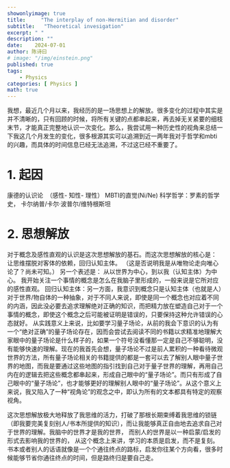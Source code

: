 ```yaml
---
showonlyimage: true
title:     "The interplay of non-Hermitian and disorder"
subtitle:   "Theoretical invesigation"
excerpt: " "
description: ""
date:    2024-07-01
author: 陈诗曰
# image: "/img/einstein.png"
published: true 
tags:
    - Physics
categories: [ Physics ]
math: true
---
```


我想，最近几个月以来，我经历的是一场思想上的解放。很多变化的过程中其实是并不清晰的，只有回顾的时候，将所有关键的点都串起来，再去掉无关紧要的细枝末节，才能真正完整地认识一次变化。那么，我尝试用一种历史性的视角来总结一下我这几个月发生的变化，很多根源其实可以追溯到近一两年我对于哲学和mbti的兴趣，而具体的时间信息已经无法追溯，不过这已经不重要了。

# 1. 起因

康德的认识论  （感性- 知性- 理性）
MBTI的直觉(Ni/Ne)
科学哲学：罗素的哲学史， 卡尔纳普/卡尔·波普尔/维特根斯坦     

# 2. 思想解放

对于概念及感性直观的认识是这次思想解放的基石。而这次思想解放的核心是：
让思维摆脱对客体的依赖，回归认知主体。
（这是否说明我是从唯物论走向唯心论了？尚未可知。）
另一个表述是： 从以世界为中心，到以我（认知主体）为中心。
我开始关注一个事情的概念是怎么在我脑子里形成的，一般来说是它所对应的感性直观。
回归认知主体：另一方面，我意识到概念只是认知主体（也就是人）对于世界/物自体的一种抽象，对于不同人来说，即使是同一个概念也对应着不同的内涵，因此没必要去追求理解绝对正确的知识，而把精力放在塑造自己对于一个事情的概念，即使这个概念之后可能被证明是错误的，只要保持这种允许错误的心态就好。
从实践意义上来说，比如要学习量子场论，从前的我会下意识的认为有一个“绝对正确”的量子场论存在，因而会尝试去阅读不同的书籍以求精准地理解大家眼中的量子场论是什么样子的，如果一个符号没看懂那一定是自己不够聪明，没有能够快速的理解。现在的我首先会想，量子场论不过是前人累积的一种看待微观世界的方法，所有量子场论相关的书籍提供的都是一套可以去了解别人眼中量子世界的地图，而我是要通过这些地图的指引找到自己对于量子世界的理解，再用自己内在的逻辑去把这些概念都串起来，形成自己眼中的“量子场论”。而只有形成了自己眼中的“量子场论”，也才能够更好的理解别人眼中的“量子场论”。从这个意义上来说，我又陷入了一种“视角论”的观念之中，即认为所有的文本都具有特定的观察视角。

这次思想解放极大地释放了我思维的活力，打破了那根长期束缚着我思维的锁链（即我要完美复刻别人/书本所提供的知识），而让我能够真正自由地去追求自己对于世界的理解。我脑中的世界才是我的世界， 而别人的世界是以一种启蒙/启发的形式去影响我的世界的， 从这个概念上来讲，学习的本质是启发，而不是复刻。书本或者别人的话语就像是一个个通往终点的路标，启发你往某个方向看，很多时候能够节省你通往终点的时间，但是路终归是要自己走。

